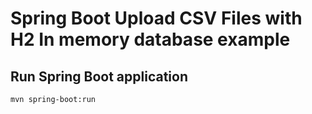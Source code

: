 # Spring Boot Upload CSV Files with H2 In memory database example

## Run Spring Boot application
```
mvn spring-boot:run
```
